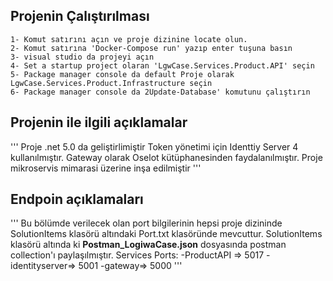 ## Projenin Çalıştırılması
```
1- Komut satırını açın ve proje dizinine locate olun.
2- Komut satırına 'Docker-Compose run' yazıp enter tuşuna basın
3- visual studio da projeyi açın
4- Set a startup project olaran 'LgwCase.Services.Product.API' seçin
5- Package manager console da default Proje olarak LgwCase.Services.Product.Infrastructure seçin
6- Package manager console da 2Update-Database' komutunu çalıştırın
```

## Projenin ile ilgili açıklamalar
'''
Proje .net 5.0 da geliştirlimiştir
Token yönetimi için Identtiy Server 4 kullanılmıştır.
Gateway olarak Oselot kütüphanesinden faydalanılmıştır.
Proje mikroservis mimarasi üzerine inşa edilmiştir
'''

## Endpoin açıklamaları
'''
Bu bölümde verilecek olan port bilgilerinin hepsi proje dizininde SolutionItems klasörü altındaki Port.txt klasöründe mevcuttur.
SolutionItems klasörü altında ki **Postman_LogiwaCase.json** dosyasında postman collection'ı paylaşılmıştır.
Services Ports:
	-ProductAPI => 5017
	-identityserver=> 5001
	-gateway=> 5000
'''

##



